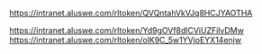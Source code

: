 https://intranet.aluswe.com/rltoken/QVQntahVkVJq8HCJYAOTHA

https://intranet.aluswe.com/rltoken/Yd9gOVf8dlCViUZFilvDMw
https://intranet.aluswe.com/rltoken/olK9C_5w1YVjoEYX14enjw
